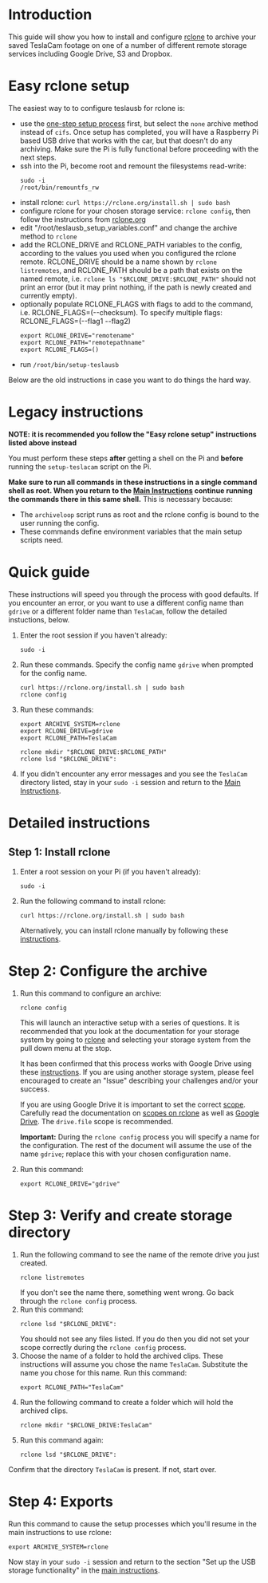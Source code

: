 # Introduction

This guide will show you how to install and configure [rclone](https://rclone.org/) to archive your saved TeslaCam footage on one of a number of different remote storage services including Google Drive, S3 and Dropbox.

# Easy rclone setup

The easiest way to to configure teslausb for rclone is:

- use the [one-step setup process](OneStepSetup.md) first, but select the `none` archive method instead of `cifs`. Once setup has completed, you will have a Raspberry Pi based USB drive that works with the car, but that doesn't do any archiving. Make sure the Pi is fully functional before proceeding with the next steps.
- ssh into the Pi, become root and remount the filesystems read-write:
  ```
  sudo -i
  /root/bin/remountfs_rw
  ```
- install rclone: `curl https://rclone.org/install.sh | sudo bash`
- configure rclone for your chosen storage service: `rclone config`, then follow the instructions from [rclone.org](https://rclone.org/)
- edit "/root/teslausb_setup_variables.conf" and change the archive method to `rclone`
- add the RCLONE_DRIVE and RCLONE_PATH variables to the config, according to the values you used when you configured the rclone remote.
  RCLONE_DRIVE should be a name shown by `rclone listremotes`, and RCLONE_PATH should be a path that exists on the named remote, i.e. `rclone ls "$RCLONE_DRIVE:$RCLONE_PATH"` should not print an error (but it may print nothing, if the path is newly created and currently empty).
- optionally populate RCLONE_FLAGS with flags to add to the command, i.e. RCLONE_FLAGS=(--checksum). To specify multiple flags: RCLONE_FLAGS=(--flag1 --flag2)
  ```
  export RCLONE_DRIVE="remotename"
  export RCLONE_PATH="remotepathname"
  export RCLONE_FLAGS=()
  ```
- run `/root/bin/setup-teslausb`

Below are the old instructions in case you want to do things the hard way.



# Legacy instructions

**NOTE: it is recommended you follow the "Easy rclone setup" instructions listed above instead**

You must perform these steps **after** getting a shell on the Pi and **before** running the `setup-teslacam` script on the Pi.

**Make sure to run  all commands in these instructions in a single command shell as root. When you return to the [Main Instructions](/README.md) continue running the commands there in this same shell.** This is necessary because:
* The `archiveloop` script runs as root and the rclone config is bound to the user running the config.
* These commands define environment variables that the main setup scripts need.

# Quick guide
These instructions will speed you through the process with good defaults. If you encounter an error, or you want to use a different config name than `gdrive` or a different folder name than `TeslaCam`, follow the detailed instuctions, below.

1. Enter the root session if you haven't already:
   ```
   sudo -i
   ```
1. Run these commands. Specify the config name `gdrive` when prompted for the config name.
   ```
   curl https://rclone.org/install.sh | sudo bash
   rclone config
   ```
1. Run these commands:
   ```
   export ARCHIVE_SYSTEM=rclone
   export RCLONE_DRIVE=gdrive
   export RCLONE_PATH=TeslaCam

   rclone mkdir "$RCLONE_DRIVE:$RCLONE_PATH"
   rclone lsd "$RCLONE_DRIVE":
   ```
1. If you didn't encounter any error messages and you see the `TeslaCam` directory listed, stay in your `sudo -i` session  and return to the [Main Instructions](../README.md).

# Detailed instructions
## Step 1: Install rclone
1. Enter a root session on your Pi (if you haven't already):
   ```
   sudo -i
   ```
2. Run the following command to install rclone:
    ```
    curl https://rclone.org/install.sh | sudo bash
    ```
    Alternatively, you can install rclone manually by following these [instructions](https://rclone.org/install/).

# Step 2: Configure the archive
1. Run this command to configure an archive:
    ```
    rclone config
    ```
    This will launch an interactive setup with a series of questions. It is recommended that you look at the documentation for your storage system by going to [rclone](https://rclone.org/) and selecting your storage system from the pull down menu at the stop.

    It has been confirmed that this process works with Google Drive using these [instructions](https://rclone.org/drive/). If you are using another storage system, please feel encouraged to create an     "Issue" describing your challenges and/or your success.

    If you are using Google Drive it is important to set the correct [scope](https://rclone.org/drive/#scopes). Carefully read the documentation on [scopes on rclone](https://rclone.org/drive/#scopes) as well as [Google Drive](https://developers.google.com/drive/api/v3/about-auth). The `drive.file` scope is recommended.

    **Important:** During the `rclone config` process you will specify a name for the configuration. The rest of the document will assume the use of the name `gdrive`; replace this with your chosen configuration name.

1. Run this command:
   ```
   export RCLONE_DRIVE="gdrive"
   ```
# Step 3: Verify and create storage directory

1. Run the following command to see the name of the remote drive you just created.
    ```
    rclone listremotes
    ```
    If you don't see the name there, something went wrong. Go back through the `rclone config` process.
1. Run this command:
    ```
    rclone lsd "$RCLONE_DRIVE":
    ```
    You should not see any files listed. If you do then you did not set your scope correctly during the `rclone config` process.
1. Choose the name of a folder to hold the archived clips. These instructions will assume you chose the name `TeslaCam`. Substitute the name you chose for this name. Run this command:
    ```
    export RCLONE_PATH="TeslaCam"
    ```
1. Run the following command to create a folder which will hold the archived clips.
    ```
    rclone mkdir "$RCLONE_DRIVE:TeslaCam"
    ```
1. Run this command again:
    ```
    rclone lsd "$RCLONE_DRIVE":
    ```
Confirm that the directory `TeslaCam` is present. If not, start over.

# Step 4: Exports
Run this command to cause the setup processes which you'll resume in the main instructions to use rclone:
```
export ARCHIVE_SYSTEM=rclone
```
Now stay in your `sudo -i` session and return to the section "Set up the USB storage functionality" in the [main instructions](../README.md).
